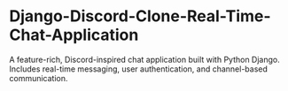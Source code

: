# Django-Discord-Clone-Real-Time-Chat-Application
A feature-rich, Discord-inspired chat application built with Python Django. Includes real-time messaging, user authentication, and channel-based communication.
